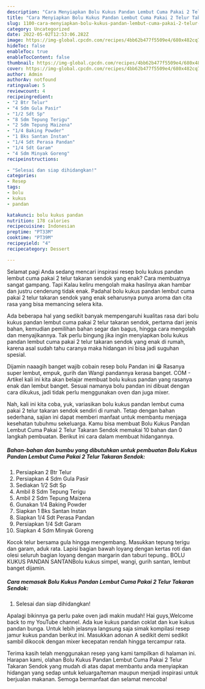 ```yaml
---
description: "Cara Menyiapkan Bolu Kukus Pandan Lembut Cuma Pakai 2 Telur Takaran Sendok{ yang Sempurna,  Menu Buat lebaran"
title: "Cara Menyiapkan Bolu Kukus Pandan Lembut Cuma Pakai 2 Telur Takaran Sendok{ yang Sempurna,  Menu Buat lebaran"
slug: 1100-cara-menyiapkan-bolu-kukus-pandan-lembut-cuma-pakai-2-telur-takaran-sendok-yang-sempurna-menu-buat-lebaran
category: Uncategorized
date: 2022-05-02T12:53:06.282Z
image: https://img-global.cpcdn.com/recipes/4bb62b477f5509e4/680x482cq70/bolu-kukus-pandan-lembut-cuma-pakai-2-telur-takaran-sendok-foto-resep-utama.jpg
hideToc: false
enableToc: true
enableTocContent: false
thumbnail: https://img-global.cpcdn.com/recipes/4bb62b477f5509e4/680x482cq70/bolu-kukus-pandan-lembut-cuma-pakai-2-telur-takaran-sendok-foto-resep-utama.jpg
cover: https://img-global.cpcdn.com/recipes/4bb62b477f5509e4/680x482cq70/bolu-kukus-pandan-lembut-cuma-pakai-2-telur-takaran-sendok-foto-resep-utama.jpg
author: Admin
authorAv: notfound
ratingvalue: 5
reviewcount: 4
recipeingredient:
- "2 Btr Telur"
- "4 Sdm Gula Pasir"
- "1/2 Sdt Sp"
- "8 Sdm Tepung Terigu"
- "2 Sdm Tepung Maizena"
- "1/4 Baking Powder"
- "1 Bks Santan Instan"
- "1/4 Sdt Perasa Pandan"
- "1/4 Sdt Garam"
- "4 Sdm Minyak Goreng"
recipeinstructions:

- "Selesai dan siap dihidangkan!"
categories:
- Resep
tags:
- bolu
- kukus
- pandan

katakunci: bolu kukus pandan 
nutrition: 178 calories
recipecuisine: Indonesian
preptime: "PT33M"
cooktime: "PT39M"
recipeyield: "4"
recipecategory: Dessert

---
```



Selamat pagi Anda sedang mencari inspirasi resep bolu kukus pandan lembut cuma pakai 2 telur takaran sendok yang enak? Cara membuatnya sangat gampang. Tapi Kalau keliru mengolah maka hasilnya akan hambar dan justru cenderung tidak enak. Padahal bolu kukus pandan lembut cuma pakai 2 telur takaran sendok yang enak seharusnya punya aroma dan cita rasa yang bisa memancing selera kita.


Ada beberapa hal yang sedikit banyak mempengaruhi kualitas rasa dari bolu kukus pandan lembut cuma pakai 2 telur takaran sendok, pertama dari jenis bahan, kemudian pemilihan bahan segar dan bagus, hingga cara mengolah dan menyajikannya. Tak perlu bingung jika ingin menyiapkan bolu kukus pandan lembut cuma pakai 2 telur takaran sendok yang enak di rumah, karena asal sudah tahu caranya maka hidangan ini bisa jadi suguhan spesial.

Dijamin naaagih banget wajib cobain resep bolu Pandan ini 😁 Rasanya super lembut, empuk, gurih dan Wangi pandannya kerasa banget. COM - Artikel kali ini kita akan belajar membuat bolu kukus pandan yang rasanya enak dan lembut banget. Sesuai namanya bolu pandan ini dibuat dengan cara dikukus, jadi tidak perlu menggunakan oven dan juga mixer.


Nah, kali ini kita coba, yuk, variasikan bolu kukus pandan lembut cuma pakai 2 telur takaran sendok sendiri di rumah. Tetap dengan bahan sederhana, sajian ini dapat memberi manfaat untuk membantu menjaga kesehatan tubuhmu sekeluarga. Kamu bisa membuat Bolu Kukus Pandan Lembut Cuma Pakai 2 Telur Takaran Sendok memakai 10 bahan dan 0 langkah pembuatan. Berikut ini cara dalam membuat hidangannya.

<!--inarticleads1-->

##### Bahan-bahan dan bumbu yang dibutuhkan untuk pembuatan Bolu Kukus Pandan Lembut Cuma Pakai 2 Telur Takaran Sendok:

1. Persiapkan 2 Btr Telur
1. Persiapkan 4 Sdm Gula Pasir
1. Sediakan 1/2 Sdt Sp
1. Ambil 8 Sdm Tepung Terigu
1. Ambil 2 Sdm Tepung Maizena
1. Gunakan 1/4 Baking Powder
1. Siapkan 1 Bks Santan Instan
1. Siapkan 1/4 Sdt Perasa Pandan
1. Persiapkan 1/4 Sdt Garam
1. Siapkan 4 Sdm Minyak Goreng


Kocok telur bersama gula hingga mengembang. Masukkan tepung terigu dan garam, aduk rata. Lapisi bagian bawah loyang dengan kertas roti dan olesi seluruh bagian loyang dengan margarin dan taburi tepung.. BOLU KUKUS PANDAN SANTANBolu kukus simpel, wangi, gurih santan, lembut banget dijamin. 

<!--inarticleads2-->

##### Cara memasak Bolu Kukus Pandan Lembut Cuma Pakai 2 Telur Takaran Sendok:


1. Selesai dan siap dihidangkan!

Apalagi bikinnya ga perlu pake oven jadi makin mudah! Hai guys,Welcome back to my YouTube channel. Ada kue kukus pandan coklat dan kue kukus pandan bunga. Untuk lebih jelasnya langsung saja simak kompilasi resep jamur kukus pandan berikut ini. Masukkan adonan A sedikit demi sedikit sambil dikocok dengan mixer kecepatan rendah hingga tercampur rata. 

Terima kasih telah menggunakan resep yang kami tampilkan di halaman ini. Harapan kami, olahan Bolu Kukus Pandan Lembut Cuma Pakai 2 Telur Takaran Sendok yang mudah di atas dapat membantu anda menyiapkan hidangan yang sedap untuk keluarga/teman maupun menjadi inspirasi untuk berjualan makanan. Semoga bermanfaat dan selamat mencoba!
